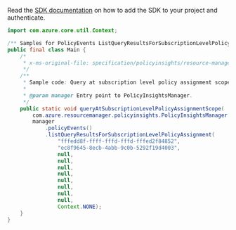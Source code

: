 Read the [SDK documentation](https://github.com/Azure/azure-sdk-for-java/blob/azure-resourcemanager-policyinsights_1.0.0-beta.2/sdk/policyinsights/azure-resourcemanager-policyinsights/README.md) on how to add the SDK to your project and authenticate.

```java
import com.azure.core.util.Context;

/** Samples for PolicyEvents ListQueryResultsForSubscriptionLevelPolicyAssignment. */
public final class Main {
    /*
     * x-ms-original-file: specification/policyinsights/resource-manager/Microsoft.PolicyInsights/stable/2019-10-01/examples/PolicyEvents_QuerySubscriptionLevelPolicyAssignmentScope.json
     */
    /**
     * Sample code: Query at subscription level policy assignment scope.
     *
     * @param manager Entry point to PolicyInsightsManager.
     */
    public static void queryAtSubscriptionLevelPolicyAssignmentScope(
        com.azure.resourcemanager.policyinsights.PolicyInsightsManager manager) {
        manager
            .policyEvents()
            .listQueryResultsForSubscriptionLevelPolicyAssignment(
                "fffedd8f-ffff-fffd-fffd-fffed2f84852",
                "ec8f9645-8ecb-4abb-9c0b-5292f19d4003",
                null,
                null,
                null,
                null,
                null,
                null,
                null,
                null,
                Context.NONE);
    }
}
```
